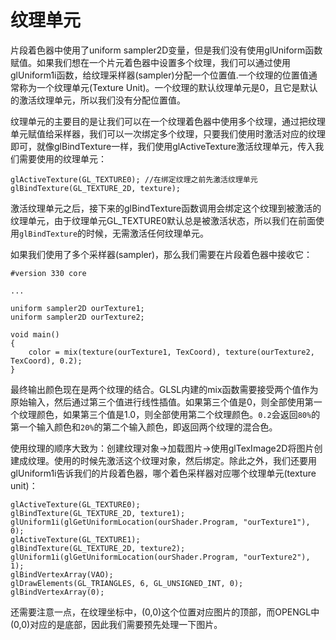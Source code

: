 # 纹理单元

片段着色器中使用了uniform sampler2D变量，但是我们没有使用glUniform函数赋值。如果我们想在一个片元着色器中设置多个纹理，我们可以通过使用glUniform1i函数，给纹理采样器\(sampler\)分配一个位置值.一个纹理的位置值通常称为一个纹理单元\(Texture Unit\)。一个纹理的默认纹理单元是0，且它是默认的激活纹理单元，所以我们没有分配位置值。

纹理单元的主要目的是让我们可以在一个纹理着色器中使用多个纹理，通过把纹理单元赋值给采样器，我们可以一次绑定多个纹理，只要我们使用时激活对应的纹理即可，就像glBindTexture一样，我们使用glActiveTexture激活纹理单元，传入我们需要使用的纹理单元：

```
glActiveTexture(GL_TEXTURE0); //在绑定纹理之前先激活纹理单元
glBindTexture(GL_TEXTURE_2D, texture);
```

激活纹理单元之后，接下来的glBindTexture函数调用会绑定这个纹理到被激活的纹理单元，由于纹理单元GL\_TEXTURE0默认总是被激活状态，所以我们在前面使用`glBindTexture`的时候，无需激活任何纹理单元。

如果我们使用了多个采样器\(sampler\)，那么我们需要在片段着色器中接收它：

```
#version 330 core

...

uniform sampler2D ourTexture1;
uniform sampler2D ourTexture2;

void main()
{
    color = mix(texture(ourTexture1, TexCoord), texture(ourTexture2, TexCoord), 0.2);
}
```

最终输出颜色现在是两个纹理的结合。GLSL内建的mix函数需要接受两个值作为原始输入，然后通过第三个值进行线性插值。如果第三个值是0，则全部使用第一个纹理颜色，如果第三个值是1.0，则全部使用第二个纹理颜色。`0.2`会返回`80%`的第一个输入颜色和`20%`的第二个输入颜色，即返回两个纹理的混合色。

使用纹理的顺序大致为：创建纹理对象-&gt;加载图片-&gt;使用glTexImage2D将图片创建成纹理。使用的时候先激活这个纹理对象，然后绑定。除此之外，我们还要用glUniform1i告诉我们的片段着色器，哪个着色采样器对应哪个纹理单元\(texture unit\)：

```
glActiveTexture(GL_TEXTURE0);
glBindTexture(GL_TEXTURE_2D, texture1);
glUniform1i(glGetUniformLocation(ourShader.Program, "ourTexture1"), 0);
glActiveTexture(GL_TEXTURE1);
glBindTexture(GL_TEXTURE_2D, texture2);
glUniform1i(glGetUniformLocation(ourShader.Program, "ourTexture2"), 1);
glBindVertexArray(VAO);
glDrawElements(GL_TRIANGLES, 6, GL_UNSIGNED_INT, 0);
glBindVertexArray(0);
```

还需要注意一点，在纹理坐标中，\(0,0\)这个位置对应图片的顶部，而OPENGL中\(0,0\)对应的是底部，因此我们需要预先处理一下图片。

